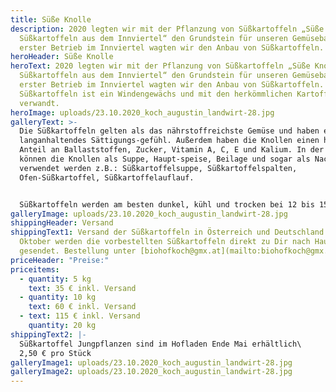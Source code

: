 ```yaml
---
title: Süße Knolle
description: 2020 legten wir mit der Pflanzung von Süßkartoffeln „Süße Knolle –
  Süßkartoffeln aus dem Innviertel“ den Grundstein für unseren Gemüsebau. Als
  erster Betrieb im Innviertel wagten wir den Anbau von Süßkartoffeln.
heroHeader: Süße Knolle
heroText: 2020 legten wir mit der Pflanzung von Süßkartoffeln „Süße Knolle –
  Süßkartoffeln aus dem Innviertel“ den Grundstein für unseren Gemüsebau. Als
  erster Betrieb im Innviertel wagten wir den Anbau von Süßkartoffeln. Die
  Süßkartoffeln ist ein Windengewächs und mit den herkömmlichen Kartoffeln nicht
  verwandt.
heroImage: uploads/23.10.2020_koch_augustin_landwirt-28.jpg
galleryText: >-
  Die Süßkartoffeln gelten als das nährstoffreichste Gemüse und haben ein
  langanhaltendes Sättigungs-gefühl. Außerdem haben die Knollen einen hohen
  Anteil an Ballaststoffen, Zucker, Vitamin A, C, E und Kalium. In der Küche
  können die Knollen als Suppe, Haupt-speise, Beilage und sogar als Nachspeise
  verwendet werden z.B.: Süßkartoffelsuppe, Süßkartoffelspalten,
  Ofen-Süßkartoffel, Süßkartoffelauflauf.


  Süßkartoffeln werden am besten dunkel, kühl und trocken bei 12 bis 15 °C gelagert.
galleryImage: uploads/23.10.2020_koch_augustin_landwirt-28.jpg
shippingHeader: Versand
shippingText1: Versand der Süßkartoffeln in Österreich und Deutschland Ende
  Oktober werden die vorbestellten Süßkartoffeln direkt zu Dir nach Hause
  gesendet. Bestellung unter [biohofkoch@gmx.at](mailto:biohofkoch@gmx.at)
priceHeader: "Preise:"
priceitems:
  - quantity: 5 kg
    text: 35 € inkl. Versand
  - quantity: 10 kg
    text: 60 € inkl. Versand
  - text: 115 € inkl. Versand
    quantity: 20 kg
shippingText2: |-
  Süßkartoffel Jungpflanzen sind im Hofladen Ende Mai erhältlich\
  2,50 € pro Stück
galleryImage1: uploads/23.10.2020_koch_augustin_landwirt-28.jpg
galleryImage2: uploads/23.10.2020_koch_augustin_landwirt-28.jpg
---
```

